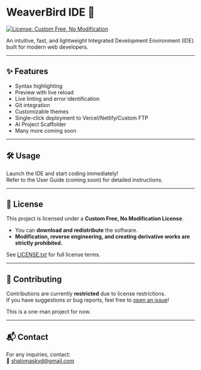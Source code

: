 # WeaverBird IDE 🚀

[![License: Custom Free, No Modification](https://img.shields.io/badge/license-Custom-blue.svg)](./LICENSE.txt)

An intuitive, fast, and lightweight Integrated Development Environment (IDE) built for modern web developers.

---

## ✨ Features
- Syntax highlighting
- Preview with live reload
- Live linting and error identification
- Git integration
- Customizable themes
- Single-click deployment to Vercel/Netlify/Custom FTP
- AI Project Scaffolder
- Many more coming soon

---

## 🛠 Usage

Launch the IDE and start coding immediately!  
Refer to the User Guide (coming soon) for detailed instructions.

---

## 📄 License

This project is licensed under a **Custom Free, No Modification License**.  
- You can **download and redistribute** the software.
- **Modification, reverse engineering, and creating derivative works are strictly prohibited.**

See [LICENSE.txt](./LICENSE.txt) for full license terms.

---

## 🤝 Contributing

Contributions are currently **restricted** due to license restrictions.  
If you have suggestions or bug reports, feel free to [open an issue](https://github.com/your-username/your-ide-name/issues)!

This is a one-man project for now.

---

## 📬 Contact

For any inquiries, contact:  
📧 shalomaskvd@gmail.com
